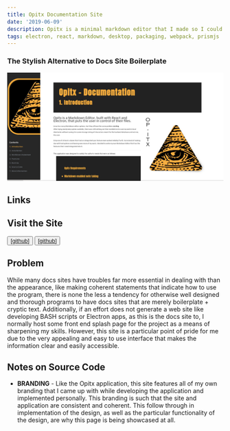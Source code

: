 ```yaml
---
title: Opitx Documentation Site
date: '2019-06-09'
description: Opitx is a minimal markdown editor that I made so I could save my files where I want to on my local directory. The first effort I have made that employs Electron as well as being the second major React project.
tags: electron, react, markdown, desktop, packaging, webpack, prismjs
---
```


### The Stylish Alternative to Docs Site Boilerplate

![Opitx Documentation Front Page](https://raw.githubusercontent.com/Thomashighbaugh/resurgens-iv/master/Screenshot_2019-08-12_19-35-21.png)

## Links 
## Visit the Site
<button className="nav-btn  ml-2">
   <a href="https://github.com/Thomashighbaugh/Opitx-Docs-Site">
   [github]
   </a>
</button>
<button className="nav-btn  ml-2">
   <a href="https://opitx-docs.netlify.com/">
   [github]
   </a>
</button>




## Problem

While many docs sites have troubles far more essential in dealing with than the appearance, like making coherent statements that indicate how to use the program, there is none the less a tendency for otherwise well designed and thorough programs to have docs sites that are merely boilerplate + cryptic text. Additionally, if an effort does not generate a web site like developing BASH scripts or Electron apps, as this is the docs site to, I normally host some front end splash page for the project as a means of sharpening my skills. However, this site is a particular point of pride for me due to the very appealing and easy to use interface that makes the information clear and easily accessible.

## Notes on Source Code
- **BRANDING** - Like the Opitx application, this site features all of my own branding that I came up with while developing the application and implemented personally. This branding is such that the site and application are consistent and coherent. This follow through in implementation of the design, as well as the particular functionality of the design, are why this page is being showcased at all.

